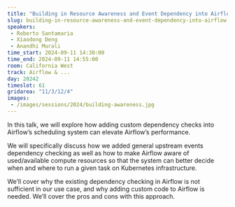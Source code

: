 ```yaml
---
title: "Building in Resource Awareness and Event Dependency into Airflow"
slug: building-in-resource-awareness-and-event-dependency-into-airflow
speakers:
 - Roberto Santamaria
 - Xiaodong Deng
 - Anandhi Murali
time_start: 2024-09-11 14:30:00
time_end: 2024-09-11 14:55:00
room: California West
track: Airflow & ...
day: 20242
timeslot: 61
gridarea: "11/3/12/4"
images: 
 - /images/sessions/2024/building-awareness.jpg
---
```


In this talk, we will explore how adding custom dependency checks into Airflow’s scheduling system can elevate Airflow’s performance. 
 
We will specifically discuss how we added general upstream events dependency checking as well as how to make Airflow aware of used/available compute resources so that the system can better decide when and where to run a given task on Kubernetes infrastructure.
 
We’ll cover why the existing dependency checking in Airflow is not sufficient in our use case, and why adding custom code to Airflow is needed. We’ll cover the pros and cons with this approach.
